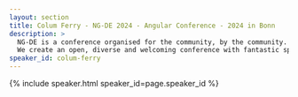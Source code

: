 ```yaml
---
layout: section
title: Colum Ferry - NG-DE 2024 - Angular Conference - 2024 in Bonn
description: >
  NG-DE is a conference organised for the community, by the community.
  We create an open, diverse and welcoming conference with fantastic speakers and a warm and friendly environment. 
speaker_id: colum-ferry
---
```


{% include speaker.html speaker_id=page.speaker_id %}
